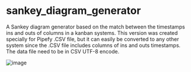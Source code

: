 # sankey_diagram_generator
A Sankey diagram generator based on the match between the timestamps ins and outs of columns in a kanban systems. This version was created specially for Pipefy .CSV file, but it can easily be converted to any other system since the .CSV file includes columns of ins and outs timestamps. 
The data file need to be in CSV UTF-8 encode.

![image](https://github.com/user-attachments/assets/6c378b3b-6bf8-4132-8ce5-6beed04a7c1c)
